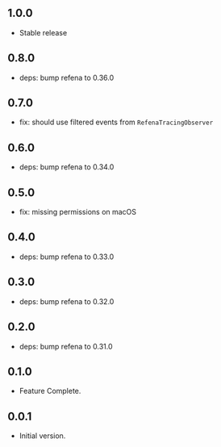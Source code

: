 ## 1.0.0

- Stable release

## 0.8.0

- deps: bump refena to 0.36.0

## 0.7.0

- fix: should use filtered events from `RefenaTracingObserver`

## 0.6.0

- deps: bump refena to 0.34.0

## 0.5.0

- fix: missing permissions on macOS

## 0.4.0

- deps: bump refena to 0.33.0

## 0.3.0

- deps: bump refena to 0.32.0

## 0.2.0

- deps: bump refena to 0.31.0

## 0.1.0

- Feature Complete.

## 0.0.1

- Initial version.
